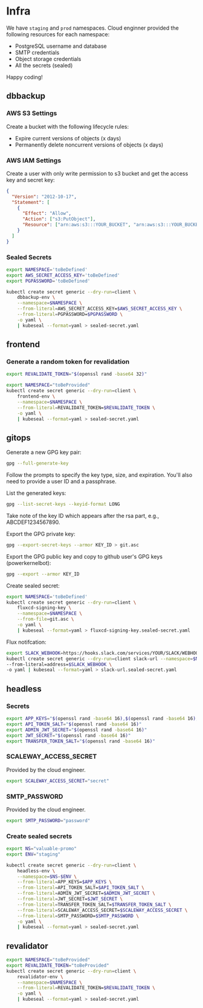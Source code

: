 # Infra

We have `staging` and `prod` namespaces. Cloud enginner provided the following resources for each namespace:

- PostgreSQL username and database
- SMTP credentials
- Object storage credentials
- All the secrets (sealed)

Happy coding!

## dbbackup

### AWS S3 Settings

Create a bucket with the following lifecycle rules:

- Expire current versions of objects (x days)
- Permanently delete noncurrent versions of objects (x days)

### AWS IAM Settings

Create a user with only write permission to s3 bucket and get the access key and secret key:

```json
{
  "Version": "2012-10-17",
  "Statement": [
    {
      "Effect": "Allow",
      "Action": ["s3:PutObject"],
      "Resource": ["arn:aws:s3:::YOUR_BUCKET", "arn:aws:s3:::YOUR_BUCKET/*"]
    }
  ]
}
```

### Sealed Secrets

```bash
export NAMESPACE='toBeDefined'
export AWS_SECRET_ACCESS_KEY='toBeDefined'
export PGPASSWORD='toBeDefined'

kubectl create secret generic --dry-run=client \
    dbbackup-env \
    --namespace=$NAMESPACE \
    --from-literal=AWS_SECRET_ACCESS_KEY=$AWS_SECRET_ACCESS_KEY \
    --from-literal=PGPASSWORD=$PGPASSWORD \
    -o yaml \
    | kubeseal --format=yaml > sealed-secret.yaml
```

## frontend

### Generate a random token for revalidation

```bash
export REVALIDATE_TOKEN="$(openssl rand -base64 32)"
```

```bash
export NAMESPACE="toBeProvided"
kubectl create secret generic --dry-run=client \
    frontend-env \
    --namespace=$NAMESPACE \
    --from-literal=REVALIDATE_TOKEN=$REVALIDATE_TOKEN \
    -o yaml \
    | kubeseal --format=yaml > sealed-secret.yaml
```

## gitops

Generate a new GPG key pair:

```bash
gpg --full-generate-key
```

Follow the prompts to specify the key type, size, and expiration. You'll also need to provide a user ID and a passphrase.

List the generated keys:

```bash
gpg --list-secret-keys --keyid-format LONG
```

Take note of the key ID which appears after the rsa part, e.g., ABCDEF1234567890.

Export the GPG private key:

```bash
gpg --export-secret-keys --armor KEY_ID > git.asc
```

Export the GPG public key and copy to github user's GPG keys (powerkernelbot):

```bash
gpg --export --armor KEY_ID
```

Create sealed secret:

```bash
export NAMESPACE='toBeDefined'
kubectl create secret generic --dry-run=client \
    fluxcd-signing-key \
    --namespace=$NAMESPACE \
    --from-file=git.asc \
    -o yaml \
    | kubeseal --format=yaml > fluxcd-signing-key.sealed-secret.yaml
```

Flux notifcation:

```bash
export SLACK_WEBHOOK=https://hooks.slack.com/services/YOUR/SLACK/WEBHOOK
kubectl create secret generic --dry-run=client slack-url --namespace=$NAMESPACE \
--from-literal=address=$SLACK_WEBHOOK \
-o yaml | kubeseal --format=yaml > slack-url.sealed-secret.yaml
```

## headless

### Secrets

```bash
export APP_KEYS="$(openssl rand -base64 16),$(openssl rand -base64 16),$(openssl rand -base64 16),$(openssl rand -base64 16)"
export API_TOKEN_SALT="$(openssl rand -base64 16)"
export ADMIN_JWT_SECRET="$(openssl rand -base64 16)"
export JWT_SECRET="$(openssl rand -base64 16)"
export TRANSFER_TOKEN_SALT="$(openssl rand -base64 16)"
```

### SCALEWAY_ACCESS_SECRET

Provided by the cloud engineer.

```bash
export SCALEWAY_ACCESS_SECRET="secret"
```

### SMTP_PASSWORD

Provided by the cloud engineer.

```bash
export SMTP_PASSWORD="password"
```

### Create sealed secrets

```bash
export NS="valuable-promo"
export ENV="staging"
```

```bash
kubectl create secret generic --dry-run=client \
    headless-env \
    --namespace=$NS-$ENV \
    --from-literal=APP_KEYS=$APP_KEYS \
    --from-literal=API_TOKEN_SALT=$API_TOKEN_SALT \
    --from-literal=ADMIN_JWT_SECRET=$ADMIN_JWT_SECRET \
    --from-literal=JWT_SECRET=$JWT_SECRET \
    --from-literal=TRANSFER_TOKEN_SALT=$TRANSFER_TOKEN_SALT \
    --from-literal=SCALEWAY_ACCESS_SECRET=$SCALEWAY_ACCESS_SECRET \
    --from-literal=SMTP_PASSWORD=$SMTP_PASSWORD \
    -o yaml \
    | kubeseal --format=yaml > sealed-secret.yaml
```

## revalidator

```bash
export NAMESPACE="toBeProvided"
export REVALIDATE_TOKEN="toBeProvided"
kubectl create secret generic --dry-run=client \
    revalidator-env \
    --namespace=$NAMESPACE \
    --from-literal=REVALIDATE_TOKEN=$REVALIDATE_TOKEN \
    -o yaml \
    | kubeseal --format=yaml > sealed-secret.yaml
```
